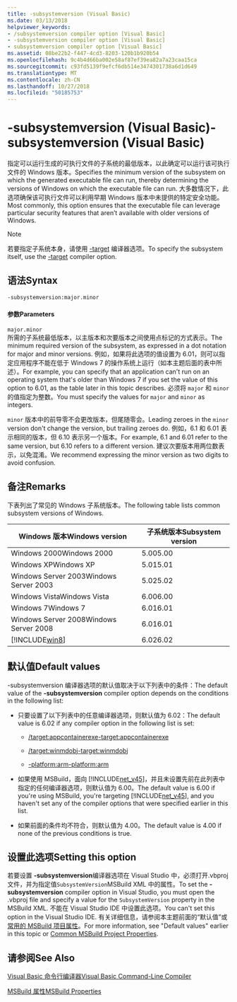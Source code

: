 ```yaml
---
title: -subsystemversion (Visual Basic)
ms.date: 03/13/2018
helpviewer_keywords:
- /subsystemversion compiler option [Visual Basic]
- -subsystemversion compiler option [Visual Basic]
- subsystemversion compiler option [Visual Basic]
ms.assetid: 08be22b2-f447-4cd3-8203-120b1b920b54
ms.openlocfilehash: 9c4b4d66ba002e58af87ef39ea82a7a23caa15ca
ms.sourcegitcommit: c93fd5139f9efcf6db514e3474301738a6d1d649
ms.translationtype: MT
ms.contentlocale: zh-CN
ms.lasthandoff: 10/27/2018
ms.locfileid: "50185753"
---
```

# <a name="-subsystemversion-visual-basic"></a><span data-ttu-id="d32a3-102">-subsystemversion (Visual Basic)</span><span class="sxs-lookup"><span data-stu-id="d32a3-102">-subsystemversion (Visual Basic)</span></span>
<span data-ttu-id="d32a3-103">指定可以运行生成的可执行文件的子系统的最低版本，以此确定可以运行该可执行文件的 Windows 版本。</span><span class="sxs-lookup"><span data-stu-id="d32a3-103">Specifies the minimum version of the subsystem on which the generated executable file can run, thereby determining the versions of Windows on which the executable file can run.</span></span> <span data-ttu-id="d32a3-104">大多数情况下，此选项确保该可执行文件可以利用早期 Windows 版本中未提供的特定安全功能。</span><span class="sxs-lookup"><span data-stu-id="d32a3-104">Most commonly, this option ensures that the executable file can leverage particular security features that aren’t available with older versions of Windows.</span></span>  
  
> [!NOTE]
>  <span data-ttu-id="d32a3-105">若要指定子系统本身，请使用 [-target](../../../csharp/language-reference/compiler-options/target-compiler-option.md) 编译器选项。</span><span class="sxs-lookup"><span data-stu-id="d32a3-105">To specify the subsystem itself, use the [-target](../../../csharp/language-reference/compiler-options/target-compiler-option.md) compiler option.</span></span>  
  
## <a name="syntax"></a><span data-ttu-id="d32a3-106">语法</span><span class="sxs-lookup"><span data-stu-id="d32a3-106">Syntax</span></span>  
  
```vb  
-subsystemversion:major.minor  
```  
  
#### <a name="parameters"></a><span data-ttu-id="d32a3-107">参数</span><span class="sxs-lookup"><span data-stu-id="d32a3-107">Parameters</span></span>  
 `major.minor`  
 <span data-ttu-id="d32a3-108">所需的子系统最低版本，以主版本和次要版本之间使用点标记的方式表示。</span><span class="sxs-lookup"><span data-stu-id="d32a3-108">The minimum required version of the subsystem, as expressed in a dot notation for major and minor versions.</span></span> <span data-ttu-id="d32a3-109">例如，如果将此选项的值设置为 6.01，则可以指定应用程序不能在低于 Windows 7 的操作系统上运行（如本主题后面的表中所述）。</span><span class="sxs-lookup"><span data-stu-id="d32a3-109">For example, you can specify that an application can't run on an operating system that's older than Windows 7 if you set the value of this option to 6.01, as the table later in this topic describes.</span></span> <span data-ttu-id="d32a3-110">必须将 `major` 和 `minor` 的值指定为整数。</span><span class="sxs-lookup"><span data-stu-id="d32a3-110">You must specify the values for `major` and `minor` as integers.</span></span>  
  
 <span data-ttu-id="d32a3-111">`minor` 版本中的前导零不会更改版本，但尾随零会。</span><span class="sxs-lookup"><span data-stu-id="d32a3-111">Leading zeroes in the `minor` version don't change the version, but trailing zeroes do.</span></span> <span data-ttu-id="d32a3-112">例如，6.1 和 6.01 表示相同的版本，但 6.10 表示另一个版本。</span><span class="sxs-lookup"><span data-stu-id="d32a3-112">For example, 6.1 and 6.01 refer to the same version, but 6.10 refers to a different version.</span></span> <span data-ttu-id="d32a3-113">建议次要版本用两位数表示，以免混淆。</span><span class="sxs-lookup"><span data-stu-id="d32a3-113">We recommend expressing the minor version as two digits to avoid confusion.</span></span>  
  
## <a name="remarks"></a><span data-ttu-id="d32a3-114">备注</span><span class="sxs-lookup"><span data-stu-id="d32a3-114">Remarks</span></span>  
 <span data-ttu-id="d32a3-115">下表列出了常见的 Windows 子系统版本。</span><span class="sxs-lookup"><span data-stu-id="d32a3-115">The following table lists common subsystem versions of Windows.</span></span>  
  
|<span data-ttu-id="d32a3-116">Windows 版本</span><span class="sxs-lookup"><span data-stu-id="d32a3-116">Windows version</span></span>|<span data-ttu-id="d32a3-117">子系统版本</span><span class="sxs-lookup"><span data-stu-id="d32a3-117">Subsystem version</span></span>|  
|---------------------|-----------------------|  
|<span data-ttu-id="d32a3-118">Windows 2000</span><span class="sxs-lookup"><span data-stu-id="d32a3-118">Windows 2000</span></span>|<span data-ttu-id="d32a3-119">5.00</span><span class="sxs-lookup"><span data-stu-id="d32a3-119">5.00</span></span>|  
|<span data-ttu-id="d32a3-120">Windows XP</span><span class="sxs-lookup"><span data-stu-id="d32a3-120">Windows XP</span></span>|<span data-ttu-id="d32a3-121">5.01</span><span class="sxs-lookup"><span data-stu-id="d32a3-121">5.01</span></span>|  
|<span data-ttu-id="d32a3-122">Windows Server 2003</span><span class="sxs-lookup"><span data-stu-id="d32a3-122">Windows Server 2003</span></span>|<span data-ttu-id="d32a3-123">5.02</span><span class="sxs-lookup"><span data-stu-id="d32a3-123">5.02</span></span>|  
|<span data-ttu-id="d32a3-124">Windows Vista</span><span class="sxs-lookup"><span data-stu-id="d32a3-124">Windows Vista</span></span>|<span data-ttu-id="d32a3-125">6.00</span><span class="sxs-lookup"><span data-stu-id="d32a3-125">6.00</span></span>|  
|<span data-ttu-id="d32a3-126">Windows 7</span><span class="sxs-lookup"><span data-stu-id="d32a3-126">Windows 7</span></span>|<span data-ttu-id="d32a3-127">6.01</span><span class="sxs-lookup"><span data-stu-id="d32a3-127">6.01</span></span>|  
|<span data-ttu-id="d32a3-128">Windows Server 2008</span><span class="sxs-lookup"><span data-stu-id="d32a3-128">Windows Server 2008</span></span>|<span data-ttu-id="d32a3-129">6.01</span><span class="sxs-lookup"><span data-stu-id="d32a3-129">6.01</span></span>|  
|[!INCLUDE[win8](~/includes/win8-md.md)]|<span data-ttu-id="d32a3-130">6.02</span><span class="sxs-lookup"><span data-stu-id="d32a3-130">6.02</span></span>|  
  
## <a name="default-values"></a><span data-ttu-id="d32a3-131">默认值</span><span class="sxs-lookup"><span data-stu-id="d32a3-131">Default values</span></span>  
 <span data-ttu-id="d32a3-132">-subsystemversion 编译器选项的默认值取决于以下列表中的条件：</span><span class="sxs-lookup"><span data-stu-id="d32a3-132">The default value of the **-subsystemversion** compiler option depends on the conditions in the following list:</span></span>  
  
-   <span data-ttu-id="d32a3-133">只要设置了以下列表中的任意编译器选项，则默认值为 6.02：</span><span class="sxs-lookup"><span data-stu-id="d32a3-133">The default value is 6.02 if any compiler option in the following list is set:</span></span>  
  
    -   [<span data-ttu-id="d32a3-134">/target:appcontainerexe</span><span class="sxs-lookup"><span data-stu-id="d32a3-134">-target:appcontainerexe</span></span>](../../../visual-basic/reference/command-line-compiler/target.md)  
  
    -   [<span data-ttu-id="d32a3-135">/target:winmdobj</span><span class="sxs-lookup"><span data-stu-id="d32a3-135">-target:winmdobj</span></span>](../../../visual-basic/reference/command-line-compiler/target.md)  
  
    -   [<span data-ttu-id="d32a3-136">-platform:arm</span><span class="sxs-lookup"><span data-stu-id="d32a3-136">-platform:arm</span></span>](../../../visual-basic/reference/command-line-compiler/platform.md)  
  
-   <span data-ttu-id="d32a3-137">如果使用 MSBuild，面向 [!INCLUDE[net_v45](~/includes/net-v45-md.md)]，并且未设置先前在此列表中指定的任何编译器选项，则默认值为 6.00。</span><span class="sxs-lookup"><span data-stu-id="d32a3-137">The default value is 6.00 if you're using MSBuild, you're targeting [!INCLUDE[net_v45](~/includes/net-v45-md.md)], and you haven't set any of the compiler options that were specified earlier in this list.</span></span>  
  
-   <span data-ttu-id="d32a3-138">如果前面的条件均不符合，则默认值为 4.00。</span><span class="sxs-lookup"><span data-stu-id="d32a3-138">The default value is 4.00 if none of the previous conditions is true.</span></span>  
  
## <a name="setting-this-option"></a><span data-ttu-id="d32a3-139">设置此选项</span><span class="sxs-lookup"><span data-stu-id="d32a3-139">Setting this option</span></span>  
 <span data-ttu-id="d32a3-140">若要设置 **-subsystemversion**编译器选项在 Visual Studio 中，必须打开.vbproj 文件，并为指定值`SubsystemVersion`MSBuild XML 中的属性。</span><span class="sxs-lookup"><span data-stu-id="d32a3-140">To set the **-subsystemversion** compiler option in Visual Studio, you must open the .vbproj file and specify a value for the `SubsystemVersion` property in the MSBuild XML.</span></span> <span data-ttu-id="d32a3-141">不能在 Visual Studio IDE 中设置此选项。</span><span class="sxs-lookup"><span data-stu-id="d32a3-141">You can't set this option in the Visual Studio IDE.</span></span> <span data-ttu-id="d32a3-142">有关详细信息，请参阅本主题前面的“默认值”或[常用的 MSBuild 项目属性](/visualstudio/msbuild/common-msbuild-project-properties)。</span><span class="sxs-lookup"><span data-stu-id="d32a3-142">For more information, see "Default values" earlier in this topic or [Common MSBuild Project Properties](/visualstudio/msbuild/common-msbuild-project-properties).</span></span>  
  

  
## <a name="see-also"></a><span data-ttu-id="d32a3-143">请参阅</span><span class="sxs-lookup"><span data-stu-id="d32a3-143">See Also</span></span>  
[<span data-ttu-id="d32a3-144">Visual Basic 命令行编译器</span><span class="sxs-lookup"><span data-stu-id="d32a3-144">Visual Basic Command-Line Compiler</span></span>](../../../visual-basic/reference/command-line-compiler/index.md)

[<span data-ttu-id="d32a3-145">MSBuild 属性</span><span class="sxs-lookup"><span data-stu-id="d32a3-145">MSBuild Properties</span></span>](/visualstudio/msbuild/msbuild-properties)
